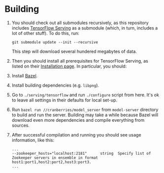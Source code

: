 # Building

1. You should check out all submodules recursively, as this repository
   includes [TensorFlow Serving](https://github.com/tensorflow/serving) as a
   submodule (which, in turn, includes a lot of other stuff). To do this, run:

   ~~~shell
   git submodule update --init --recursive
   ~~~
   
   This step will download several hundered megabytes of data.

2. Then you should install all prerequisites for TensorFlow Serving, as listed
on their [Installation page](https://tensorflow.github.io/serving/setup#prerequisites).
In particular, you should:
  1. Install [Bazel](https://bazel.build).
  2. Install building dependencies (e.g. `libpng`).
  3. Go to `./serving/tensorflow` and run `./configure` script from here.
     It's ok to leave all settings in their defaults for local set-up.
3. Run `bazel run //cranberries/model_server` from `model-server`
   directory to build and run the server. Building may take a while because
   Bazel will download even more dependencies and compile everything from
   sources.
4. After successful compilation and running you should see usage information,
   like this:

   ~~~
   ...
   --zookeeper_hosts="localhost:2181"      string  Specify list of Zookeeper servers in ensemble in format host1:port1,host2:port2,host3:port3.
   ...
   ~~~
